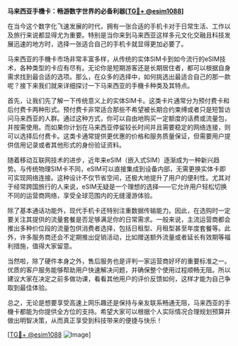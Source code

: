 **马来西亚手機卡：畅游数字世界的必备利器[[TG💪+ @esim1088](https://t.me/s/esim1088)]**

在当今这个数字化飞速发展的时代，拥有一张合适的手机卡对于日常生活、工作以及旅行来说都显得尤为重要。特别是当你来到马来西亚这样多元文化交融且科技发展迅速的地方时，选择一张适合自己的手机卡就显得更加必要了。

马来西亚的手機卡市场非常丰富多样，从传统的实体SIM卡到如今流行的eSIM技术，各种类型的卡应有尽有。无论你是短期游客还是长期居住者，都可以根据自身需求找到最合适的选项。那么，在众多的选择中，如何挑选出最适合自己的那一款呢？接下来我们就来详细探讨一下马来西亚的手機卡种类及其特点。

首先，让我们先了解一下传统意义上的实体SIM卡。这类卡片通常分为预付费卡和后付费卡两种形式。预付费卡非常适合那些不希望被长期合约束缚或者只是短暂访问马来西亚的人群。通过这种方式，你可以自由地购买一定额度的话费或流量包，并按需使用。而如果你计划在马来西亚停留较长时间并且需要稳定的网络连接，则可以选择后付费卡。这类卡通常提供更优惠的价格和服务质量保证，但需要用户提供信用记录或者其他形式的身份验证资料。

随着移动互联网技术的进步，近年来eSIM（嵌入式SIM）逐渐成为一种新兴趋势。与传统物理SIM卡不同，eSIM可以直接集成到设备内部，无需更换实体卡即可实现网络连接。这种设计不仅节省空间，还极大地提升了用户的便利性。尤其对于经常跨国旅行的人来说，eSIM无疑是一个理想的选择——它允许用户轻松切换不同的运营商网络，享受全球范围内的无缝漫游体验。

除了基本通话功能外，现代手机卡还特别注重数据传输能力。因此，在选购时一定要关注其提供的流量套餐是否足够满足你的日常需求。一般来说，主流运营商都会推出多种价位段的流量包供消费者选择，包括日租型、月租型甚至年度套餐等。此外，许多服务商还会不定期推出促销活动，比如赠送额外流量或者延长有效期等福利措施，值得大家留意。

当然啦，除了硬件本身之外，售后服务也是评判一家运营商好坏的重要标准之一。优质的客户服务能够帮助用户快速解决问题，并确保整个使用过程顺畅无阻。所以建议大家在决定之前多做功课，看看其他用户的评价反馈如何，这样才能为自己争取到最佳体验。

总之，无论是想要享受高速上网乐趣还是保持与亲友联系畅通无阻，马来西亚的手機卡都能为你提供全方位的支持。希望大家可以根据个人实际情况合理规划预算并做出明智决策，从而真正享受到科技带来的便捷与快乐！

[[TG💪+ @esim1088](https://t.me/s/esim1088) ![Image](https://i.postimg.cc/4NQfJmqS/Snipaste-2025-05-13-00-14-12.png)]